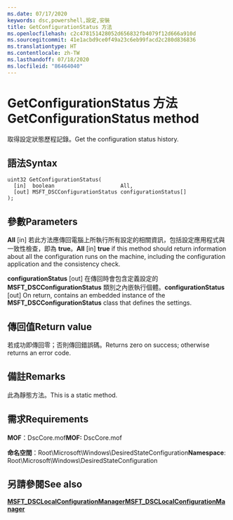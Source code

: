 ```yaml
---
ms.date: 07/17/2020
keywords: dsc,powershell,設定,安裝
title: GetConfigurationStatus 方法
ms.openlocfilehash: c2c478151428052d656832fb4079f12d666a910d
ms.sourcegitcommit: 41e1acbd9ce0f49a23c6eb99facd2c280d836836
ms.translationtype: HT
ms.contentlocale: zh-TW
ms.lasthandoff: 07/18/2020
ms.locfileid: "86464040"
---
```

# <a name="getconfigurationstatus-method"></a><span data-ttu-id="95d3b-103">GetConfigurationStatus 方法</span><span class="sxs-lookup"><span data-stu-id="95d3b-103">GetConfigurationStatus method</span></span>

<span data-ttu-id="95d3b-104">取得設定狀態歷程記錄。</span><span class="sxs-lookup"><span data-stu-id="95d3b-104">Get the configuration status history.</span></span>

## <a name="syntax"></a><span data-ttu-id="95d3b-105">語法</span><span class="sxs-lookup"><span data-stu-id="95d3b-105">Syntax</span></span>

```mof
uint32 GetConfigurationStatus(
  [in]  boolean                     All,
  [out] MSFT_DSCConfigurationStatus configurationStatus[]
);
```

## <a name="parameters"></a><span data-ttu-id="95d3b-106">參數</span><span class="sxs-lookup"><span data-stu-id="95d3b-106">Parameters</span></span>

<span data-ttu-id="95d3b-107">**All** \[in\] 若此方法應傳回電腦上所執行所有設定的相關資訊，包括設定應用程式與一致性檢查，即為 **true**。</span><span class="sxs-lookup"><span data-stu-id="95d3b-107">**All** \[in\] **true** if this method should return information about all the configuration runs on the machine, including the configuration application and the consistency check.</span></span>

<span data-ttu-id="95d3b-108">**configurationStatus** \[out\] 在傳回時會包含定義設定的 **MSFT_DSCConfigurationStatus** 類別之內嵌執行個體。</span><span class="sxs-lookup"><span data-stu-id="95d3b-108">**configurationStatus** \[out\] On return, contains an embedded instance of the **MSFT_DSCConfigurationStatus** class that defines the settings.</span></span>

## <a name="return-value"></a><span data-ttu-id="95d3b-109">傳回值</span><span class="sxs-lookup"><span data-stu-id="95d3b-109">Return value</span></span>

<span data-ttu-id="95d3b-110">若成功即傳回零；否則傳回錯誤碼。</span><span class="sxs-lookup"><span data-stu-id="95d3b-110">Returns zero on success; otherwise returns an error code.</span></span>

## <a name="remarks"></a><span data-ttu-id="95d3b-111">備註</span><span class="sxs-lookup"><span data-stu-id="95d3b-111">Remarks</span></span>

<span data-ttu-id="95d3b-112">此為靜態方法。</span><span class="sxs-lookup"><span data-stu-id="95d3b-112">This is a static method.</span></span>

## <a name="requirements"></a><span data-ttu-id="95d3b-113">需求</span><span class="sxs-lookup"><span data-stu-id="95d3b-113">Requirements</span></span>

<span data-ttu-id="95d3b-114">**MOF**：DscCore.mof</span><span class="sxs-lookup"><span data-stu-id="95d3b-114">**MOF:** DscCore.mof</span></span>

<span data-ttu-id="95d3b-115">**命名空間**：Root\Microsoft\Windows\DesiredStateConfiguration</span><span class="sxs-lookup"><span data-stu-id="95d3b-115">**Namespace**: Root\Microsoft\Windows\DesiredStateConfiguration</span></span>

## <a name="see-also"></a><span data-ttu-id="95d3b-116">另請參閱</span><span class="sxs-lookup"><span data-stu-id="95d3b-116">See also</span></span>

[<span data-ttu-id="95d3b-117">**MSFT_DSCLocalConfigurationManager**</span><span class="sxs-lookup"><span data-stu-id="95d3b-117">**MSFT_DSCLocalConfigurationManager**</span></span>](msft-dsclocalconfigurationmanager.md)
